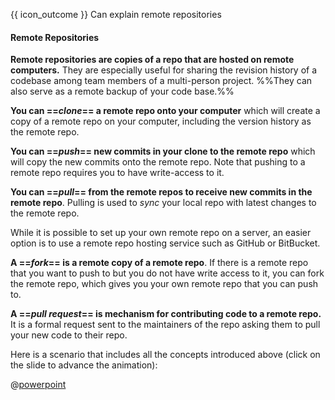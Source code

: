 <span id="prereqs"></span>

<span id="outcomes">{{ icon_outcome }} Can explain remote repositories</span>

<div id="title">

#### Remote Repositories

</div>

<div id="body">

**Remote repositories are copies of a repo that are hosted on remote computers.** They are especially useful for sharing the revision history of a codebase among team members of a multi-person project. %%They can also serve as a remote backup of your code base.%%

**You can ==_clone_== a remote repo onto your computer** which will create a copy of a remote repo on your computer, including the version history as the remote repo.

**You can ==_push_== new commits in your clone to the remote repo** which will copy the new commits onto the remote repo. Note that pushing to a remote repo requires you to have write-access to it.

**You can ==_pull_== from the remote repos to receive new commits in the remote repo**. Pulling is used to _sync_ your local repo with latest changes to the remote repo.

While it is possible to set up your own remote repo on a server, an easier option is to use a remote repo hosting service such as GitHub or BitBucket.

**A ==_fork_== is a remote copy of a remote repo**. If there is a remote repo that you want to push to but you do not have write access to it, you can fork the remote repo, which gives you your own remote repo that you can push to.

**A ==_pull request_== is mechanism for contributing code to a remote repo.** It is a formal request sent to the maintainers of the repo asking them to pull your new code to their repo.


<div v-closeable alt="slideshow: remote repo scenario" class="non-printable">

Here is a scenario that includes all the concepts introduced above (click on the slide to advance the animation): 

@[powerpoint](https://onedrive.live.com/embed?cid=A5AF047C4CAD67AB&resid=A5AF047C4CAD67AB%212290&authkey=&em=2)

</div>

</div>

<div id="extras">
</div>